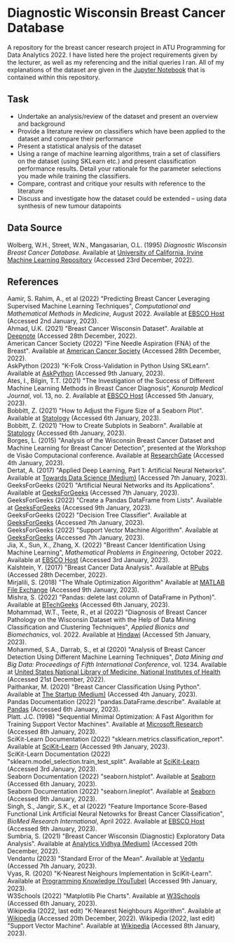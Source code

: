 # Diagnostic Wisconsin Breast Cancer Database

A repository for the breast cancer research project in ATU Programming for Data Analytics 2022. I have listed here the project requirements given by the lecturer, as well as my referencing and the initial queries I ran. All of my explanations of the dataset are given in the [Jupyter Notebook](assignment.ipynb) that is contained within this repository.

## Task

- Undertake an analysis/review of the dataset and present an overview and background
- Provide a literature review on classifiers which have been applied to the dataset and compare their performance
- Present a statistical analysis of the dataset
- Using a range of machine learning algorithms, train a set of classifiers on the dataset (using SKLearn etc.) and present classification performance results. Detail your rationale for the parameter selections you made while training the classifiers.
- Compare, contrast and critique your results with reference to the literature
- Discuss and investigate how the dataset could be extended – using data synthesis of new tumour datapoints

## Data Source

Wolberg, W.H., Street, W.N., Mangasarian, O.L. (1995) _Diagnostic Wisconsin Breast Cancer Database_. Available at [University of California, Irvine Machine Learning Repository](https://archive.ics.uci.edu/ml/datasets/Breast+Cancer+Wisconsin+%28Diagnostic%29) (Accessed 23rd December, 2022).

## References

Aamir, S. Rahim, A., et al (2022) "Predicting Breast Cancer Leveraging Supervised Machine Learning Techniques", _Computational and Mathematical Methods in Medicine_, August 2022. Available at [EBSCO Host](https://search.ebscohost.com/login.aspx?direct=true&AuthType=ip,sso&db=asn&AN=158544092&site=eds-live&scope=site&custid=s2873033) (Accessed 2nd January, 2023).
\
Ahmad, U.K. (2021) "Breast Cancer Wisconsin Dataset". Available at [Deepnote](https://deepnote.com/@umaima-khurshid-ahmad-a1fd/Wisconsin-Breast-Cancer-Analysis-7f141f92-beb3-42ac-a223-de5569144e9b) (Accessed 28th December, 2022).
\
American Cancer Society (2022) "Fine Needle Aspiration (FNA) of the Breast". Available at [American Cancer Society](https://www.cancer.org/cancer/breast-cancer/screening-tests-and-early-detection/breast-biopsy/fine-needle-aspiration-biopsy-of-the-breast.html) (Accessed 28th December, 2022).
\
AskPython (2023) "K-Folk Cross-Validation in Python Using SKLearn". Available at [AskPython](https://www.askpython.com/python/examples/k-fold-cross-validation) (Accessed 9th January, 2023).
\
Ates, I., Bilgin, T.T. (2021) "The Investigation of the Success of Different Machine Learning Methods in Breast Cancer Diagnosis", _Konuralp Medical Journal_, vol. 13, no. 2. Available at [EBSCO Host](https://search.ebscohost.com/login.aspx?direct=true&AuthType=ip,sso&db=asn&AN=160342385&site=eds-live&scope=site&custid=s2873033) (Accessed 5th January, 2023).
\
Bobbitt, Z. (2021) "How to Adjust the Figure Size of a Seaborn Plot". Available at [Statology](https://www.statology.org/seaborn-figure-size/) (Accessed 6th January, 2023).
\
Bobbitt, Z. (2021) "How to Create Subplots in Seaborn". Available at [Statology](https://www.statology.org/seaborn-subplots/) (Accessed 6th January, 2023).
\
Borges, L. (2015) "Analysis of the Wisconsin Breast Cancer Dataset and Machine Learning for Breast Cancer Detection", presented at the Workshop de Visão Computacional conference. Available at [ResearchGate](https://www.researchgate.net/publication/311950799_Analysis_of_the_Wisconsin_Breast_Cancer_Dataset_and_Machine_Learning_for_Breast_Cancer_Detection) (Accessed 4th January, 2023).
\
Dertat, A. (2017) "Applied Deep Learning, Part 1: Artificial Neural Networks". Available at [Towards Data Science (Medium)](https://towardsdatascience.com/applied-deep-learning-part-1-artificial-neural-networks-d7834f67a4f6) (Accessed 7th January, 2023).
\
GeeksForGeeks (2021) "Artificial Neural Networks and its Applications". Available at [GeeksForGeeks](https://www.geeksforgeeks.org/artificial-neural-networks-and-its-applications/) (Accessed 7th January, 2023).
\
GeeksForGeeks (2022) "Create a Pandas DataFrame from Lists". Available at [GeeksForGeeks](https://www.geeksforgeeks.org/create-a-pandas-dataframe-from-lists/) (Accessed 9th January, 2023).
\
GeeksForGeeks (2022) "Decision Tree Classifier". Available at [GeeksForGeeks](https://www.geeksforgeeks.org/decision-tree/) (Accessed 7th January, 2023).
\
GeeksForGeeks (2022) "Support Vector Machine Algorithm". Available at [GeeksForGeeks](https://www.geeksforgeeks.org/support-vector-machine-algorithm/) (Accessed 7th January, 2023).
\
Jia, X., Sun, X., Zhang, X. (2022) "Breast Cancer Identification Using Machine Learning", _Mathematical Problems in Engineering_, October 2022. Available at [EBSCO Host](https://search.ebscohost.com/login.aspx?direct=true&AuthType=ip,sso&db=asn&AN=159468373&site=eds-live&scope=site&custid=s2873033) (Accessed 3rd January, 2023).
\
Kalshtein, Y. (2017) "Breast Cancer Data Analysis". Available at [RPubs](https://rpubs.com/Yael_K/329390) (Accessed 28th December, 2022).
\
Mirjalili, S. (2018) "The Whale Optimization Algorithm" Available at [MATLAB File Exchange](https://uk.mathworks.com/matlabcentral/fileexchange/55667-the-whale-optimization-algorithm) (Accessed 9th January, 2023).
\
Mishra, S. (2022) "Pandas: delete last column of DataFrame in Python)". Available at [BTechGeeks](https://btechgeeks.com/pandas-delete-last-column-of-dataframe-in-python/) (Accessed 6th January, 2023).
\
Mohammad, W.T., Teete, R., et al (2022) "Diagnosis of Breast Cancer Pathology on the Wisconsin Dataset with the Help of Data Mining Classification and Clustering Techniques", _Applied Bionics and Biomechanics_, vol. 2022. Available at [Hindawi](https://doi.org/10.1155/2022/6187275) (Accessed 5th January, 2023).
\
Mohammed, S.A., Darrab, S., et al (2020) "Analysis of Breast Cancer Detection Using Different Machine Learning Techniques", _Data Mining and Big Data: Proceedings of Fifth International Conference_, vol. 1234. Available at [United States National Library of Medicine, National Institutes of Health](https://www.ncbi.nlm.nih.gov/pmc/articles/PMC7351679/) (Accessed 21st December, 2022).
\
Paithankar, M. (2020) "Breast Cancer Classification Using Python". Available at [The Startup (Medium)](https://medium.com/swlh/breast-cancer-classification-using-python-e83719e5f97d) (Accessed 4th January, 2023).
\
Pandas Documentation (2022) "pandas.DataFrame.describe". Available at [Pandas](https://pandas.pydata.org/pandas-docs/stable/reference/api/pandas.DataFrame.describe.html) (Accessed 6th January, 2023).
\
Platt. J.C. (1998) "Sequential Minimal Optimization: A Fast Algorithm for Training Support Vector Machines". Available at [Microsoft Research](https://www.microsoft.com/en-us/research/uploads/prod/1998/04/sequential-minimal-optimization.pdf) (Accessed 8th January, 2023).
\
SciKit-Learn Documentation (2022) "sklearn.metrics.classification_report". Available at [SciKit-Learn](https://scikit-learn.org/stable/modules/generated/sklearn.metrics.classification_report.html) (Accessed 9th January, 2023).
\
SciKit-Learn Documentation (2022) "sklearn.model_selection.train_test_split". Available at [SciKit-Learn](https://scikit-learn.org/stable/modules/generated/sklearn.model_selection.train_test_split.html) (Accessed 3rd January, 2023).
\
Seaborn Documentation (2022) "seaborn.histplot". Available at [Seaborn](https://seaborn.pydata.org/generated/seaborn.histplot.html) (Accessed 6th January, 2023).
\
Seaborn Documentation (2022) "seaborn.lineplot". Available at [Seaborn](https://seaborn.pydata.org/generated/seaborn.lineplot.html) (Accessed 9th January, 2023).
\
Singh, S., Jangir, S.K., et al (2022) "Feature Importance Score-Based Functional Link Artificial Neural Netowrks for Breast Cancer Classification", _BioMed Research International_, April 2022. Available at [EBSCO Host](https://search.ebscohost.com/login.aspx?direct=true&AuthType=ip,sso&db=ccm&AN=156080159&site=eds-live&scope=site&custid=s2873033) (Accessed 9th January, 2023).
\
Sumbria, S. (2021) "Breast Cancer Wisconsin (Diagnostic) Exploratory Data Analysis". Available at [Analytics Vidhya (Medium)](https://medium.com/analytics-vidhya/breast-cancer-diagnostic-dataset-eda-fa0de80f15bd) (Accessed 20th December, 2022).
\
Vendantu (2023) "Standard Error of the Mean". Available at [Vedantu](https://www.vedantu.com/maths/standard-error-of-the-mean) (Accessed 7th January, 2023).
\
Vyas, R. (2020) "K-Nearest Neighours Implementation in SciKit-Learn". Available at [Programming Knowledge (YouTube)](https://www.youtube.com/watch?v=OO7Y5wQWnQs) (Accessed 9th January, 2023).
\
W3Schools (2022) "Matplotlib Pie Charts". Available at [W3Schools](https://www.w3schools.com/python/matplotlib_pie_charts.asp) (Accessed 6th January, 2023).
\
Wikipedia (2022, last edit) "K-Nearest Neighbours Algorithm". Available at [Wikipedia](https://en.wikipedia.org/wiki/K-nearest_neighbors_algorithm) (Accessed 20th December, 2022).
Wikipedia (2022, last edit) "Support Vector Machine". Available at [Wikipedia](https://en.wikipedia.org/wiki/Support_vector_machine) (Accessed 8th January, 2023).

